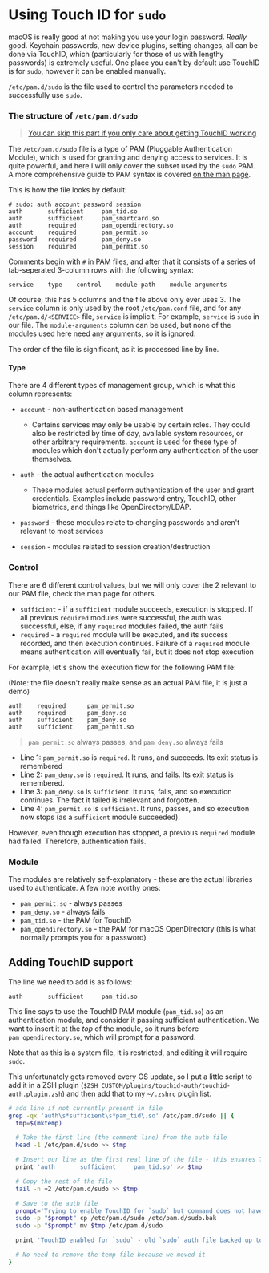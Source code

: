 # Using Touch ID for `sudo`

macOS is really good at not making you use your login password. _Really_ good. Keychain passwords, new device plugins, setting changes, all can be done via TouchID, which (particularly for those of us with lengthy passwords) is extremely useful. One place you can't by default use TouchID is for `sudo`, however it can be enabled manually.

`/etc/pam.d/sudo` is the file used to control the parameters needed to successfully use `sudo`.

### The structure of `/etc/pam.d/sudo`

> [You can skip this part if you only care about getting TouchID working](#adding-touchid-support)

The `/etc/pam.d/sudo` file is a type of PAM (Pluggable Authentication Module), which is used for granting and denying access to services.
It is quite powerful, and here I will only cover the subset used by the `sudo` PAM. A more comprehensive guide to PAM syntax is covered [on the man page](https://linux.die.net/man/5/pam.d).

This is how the file looks by default:

```
# sudo: auth account password session
auth       sufficient     pam_tid.so
auth       sufficient     pam_smartcard.so
auth       required       pam_opendirectory.so
account    required       pam_permit.so
password   required       pam_deny.so
session    required       pam_permit.so
```

Comments begin with `#` in PAM files, and after that it consists of a series of tab-seperated 3-column rows with the following syntax:

```
service    type    control    module-path    module-arguments
```

Of course, this has 5 columns and the file above only ever uses 3.
The `service` column is only used by the root `/etc/pam.conf` file, and for any `/etc/pam.d/<SERVICE>` file, `service` is implicit. For example, `service` is `sudo` in our file.
The `module-arguments` column can be used, but none of the modules used here need any arguments, so it is ignored.

The order of the file is significant, as it is processed line by line.

#### Type

There are 4 different types of management group, which is what this column represents:

* `account` - non-authentication based management
    * Certains services may only be usable by certain roles. They could also be restricted by time of day, available system resources, or other arbitrary requirements.
`account` is used for these type of modules which don't actually perform any authentication of the user themselves.

* `auth` - the actual authentication modules
    * These modules actual perform authentication of the user and grant credentials. Examples include password entry, TouchID, other biometrics, and things like OpenDirectory/LDAP.

* `password` - these modules relate to changing passwords and aren't relevant to most services

* `session` - modules related to session creation/destruction

### Control

There are 6 different control values, but we will only cover the 2 relevant to our PAM file, check the man page for others.

* `sufficient` - if a `sufficient` module succeeds, execution is stopped. If all previous `required` modules were successful, the auth was successful, else, if any `required` modules failed, the auth fails
* `required` - a `required` module will be executed, and its success recorded, and then execution continues. Failure of a `required` module means authentication will eventually fail, but it does not stop execution

For example, let's show the execution flow for the following PAM file:

(Note: the file doesn't really make sense as an actual PAM file, it is just a demo)

```
auth    required      pam_permit.so
auth    required      pam_deny.so
auth    sufficient    pam_deny.so
auth    sufficient    pam_permit.so
```

> `pam_permit.so` always passes, and `pam_deny.so` always fails

* Line 1: `pam_permit.so` is `required`. It runs, and succeeds. Its exit status is remembered
* Line 2: `pam_deny.so` is `required`. It runs, and fails. Its exit status is remembered.
* Line 3: `pam_deny.so` is `sufficient`. It runs, fails, and so execution continues. The fact it failed is irrelevant and forgotten.
* Line 4: `pam_permit.so` is `sufficient`. It runs, passes, and so execution now stops (as a `sufficient` module succeeded).

However, even though execution has stopped, a previous `required` module had failed. Therefore, authentication fails.

### Module

The modules are relatively self-explanatory - these are the actual libraries used to authenticate. A few note worthy ones:

* `pam_permit.so` - always passes
* `pam_deny.so` - always fails
* `pam_tid.so` - the PAM for TouchID
* `pam_opendirectory.so` - the PAM for macOS OpenDirectory (this is what normally prompts you for a password)


## Adding TouchID support

The line we need to add is as follows:

```
auth       sufficient     pam_tid.so
```

This line says to use the TouchID PAM module (`pam_tid.so`) as an authentication module, and consider it passing sufficient authentication.
We want to insert it at the _top_ of the module, so it runs before `pam_opendirectory.so`, which will prompt for a password.

Note that as this is a system file, it is restricted, and editing it will require `sudo`.

This unfortunately gets removed every OS update, so I put a little script to add it in a ZSH plugin (`$ZSH_CUSTOM/plugins/touchid-auth/touchid-auth.plugin.zsh`) and then add that to my `~/.zshrc` plugin list.

```bash
# add line if not currently present in file
grep -qx 'auth\s*sufficient\s*pam_tid\.so' /etc/pam.d/sudo || {
  tmp=$(mktemp)

  # Take the first line (the comment line) from the auth file
  head -1 /etc/pam.d/sudo >> $tmp

  # Insert our line as the first real line of the file - this ensures TouchID is tried _before_ password
  print 'auth       sufficient     pam_tid.so' >> $tmp

  # Copy the rest of the file
  tail -n +2 /etc/pam.d/sudo >> $tmp

  # Save to the auth file
  prompt='Trying to enable TouchID for `sudo` but command does not have `sudo` access - enter password to continue: '
  sudo -p "$prompt" cp /etc/pam.d/sudo /etc/pam.d/sudo.bak
  sudo -p "$prompt" mv $tmp /etc/pam.d/sudo

  print 'TouchID enabled for `sudo` - old `sudo` auth file backed up to /etc/pam.d/sudo.bak'

  # No need to remove the temp file because we moved it
}
```
